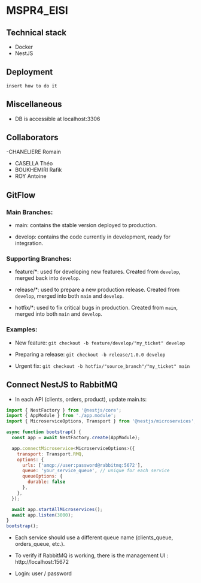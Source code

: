 # MSPR4_EISI

## Technical stack
- Docker
- NestJS

## Deployment
```
insert how to do it
```

## Miscellaneous 

 - DB is accessible at  localhost:3306

## Collaborators
-CHANELIERE Romain
- CASELLA Théo
- BOUKHEMIRI Rafik
- ROY Antoine

## GitFlow
### Main Branches:

- main: contains the stable version deployed to production.

- develop: contains the code currently in development, ready for integration.

### Supporting Branches:

- feature/*: used for developing new features. Created from `develop`, merged back into `develop`.

- release/*: used to prepare a new production release. Created from `develop`, merged into both `main` and `develop`.

- hotfix/*: used to fix critical bugs in production. Created from `main`, merged into both `main` and `develop`.

### Examples:

- New feature:
  `git checkout -b feature/develop/"my_ticket" develop`

- Preparing a release:
  `git checkout -b release/1.0.0 develop`

- Urgent fix:
  `git checkout -b hotfix/"source_branch"/"my_ticket" main`

## Connect NestJS to RabbitMQ
- In each API (clients, orders, product), update main.ts:
```javascript
import { NestFactory } from '@nestjs/core';
import { AppModule } from './app.module';
import { MicroserviceOptions, Transport } from '@nestjs/microservices';

async function bootstrap() {
  const app = await NestFactory.create(AppModule);

  app.connectMicroservice<MicroserviceOptions>({
    transport: Transport.RMQ,
    options: {
      urls: ['amqp://user:password@rabbitmq:5672'],
      queue: 'your_service_queue', // unique for each service
      queueOptions: {
        durable: false
      },
    },
  });

  await app.startAllMicroservices();
  await app.listen(3000);
}
bootstrap();
```

- Each service should use a different queue name (clients_queue, orders_queue, etc.).

- To verify if RabbitMQ is working, there is the management UI : http://localhost:15672
- Login: user / password

